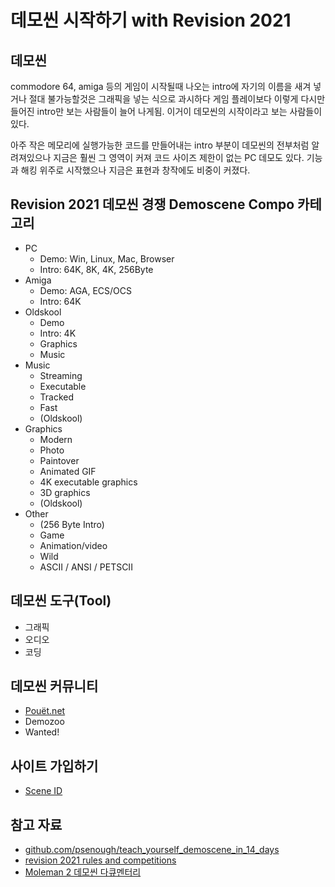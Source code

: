 # 데모씬 시작하기 with Revision 2021
## 데모씬
commodore 64, amiga 등의 게임이 시작될때 나오는 intro에 자기의 이름을 새겨 넣거나 절대 불가능할것은 그래픽을 넣는 식으로 과시하다 게임 플레이보다 이렇게 다시만들어진 intro만 보는 사람들이 늘어 나게됨. 이거이 데모씬의 시작이라고 보는 사람들이 있다.

아주 작은 메모리에 실행가능한 코드를 만들어내는 intro 부분이 데모씬의 전부처럼 알려져있으나 지금은 훨씬 그 영역이 커져 코드 사이즈 제한이 없는 PC 데모도 있다. 기능과 해킹 위주로 시작했으나 지금은 표현과 창작에도 비중이 커졌다. 

## Revision 2021 데모씬 경쟁 Demoscene Compo 카테고리
- PC
  - Demo: Win, Linux, Mac, Browser
  - Intro: 64K, 8K, 4K, 256Byte
- Amiga
  - Demo: AGA, ECS/OCS
  - Intro: 64K
- Oldskool
  - Demo
  - Intro: 4K
  - Graphics
  - Music
- Music
  - Streaming
  - Executable
  - Tracked
  - Fast
  - (Oldskool)
- Graphics
  - Modern
  - Photo
  - Paintover
  - Animated GIF
  - 4K executable graphics
  - 3D graphics
  - (Oldskool)
- Other
  - (256 Byte Intro)
  - Game
  - Animation/video
  - Wild
  - ASCII / ANSI / PETSCII

## 데모씬 도구(Tool)
- 그래픽
- 오디오
- 코딩

## 데모씬 커뮤니티
- [Pouët.net](https://www.pouet.net/)
- Demozoo
- Wanted!
## 사이트 가입하기
- [Scene ID](https://id.scene.org/register/)
## 참고 자료
- [github.com/psenough/teach_yourself_demoscene_in_14_days](https://github.com/psenough/teach_yourself_demoscene_in_14_days)
- [revision 2021 rules and competitions](https://2021.revision-party.net/competitions/pc-competitions)
- [Moleman 2 데모씬 다큐멘터리](https://www.youtube.com/watch?v=iRkZcTg1JWU)


